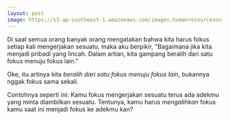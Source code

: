 ```yaml
---
layout: post
image: https://s3-ap-southeast-1.amazonaws.com/images.humanresourcesonline.net/wp-content/uploads/2015/08/distractions-700x420.jpg
---
```


Di saat semua orang banyak orang mengatakan bahwa kita harus fokus setiap kali mengerjakan sesuatu, maka aku berpikir, "Bagaimana jika kita menjadi pribadi yang lincah. Dalam artian, kita gampang beralih dari satu fokus menuju fokus lain."

Oke, itu artinya kita _beralih dari satu fokus menuju fokus lain_, bukannya nggak fokus sama sekali.

Contohnya seperti ini: Kamu fokus mengerjakan sesuatu terus ada adekmu yang minta diambilkan sesuatu. Tentunya, kamu harus _mengalihkan_ fokus kamu saat ini menjadi fokus ke adekmu kan?